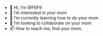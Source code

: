 - 👋 Hi, I’m @F6F9
- 👀 I’m interested in your mom
- 🌱 I’m currently learning how to do your mom
- 💞️ I’m looking to collaborate on your mom
- 📫 How to reach me; find your mom.

<!---
F6F9/F6F9 is a ✨ special ✨ repository because its `README.md` (this file) appears on your GitHub profile.
You can click the Preview link to take a look at your changes.
--->
